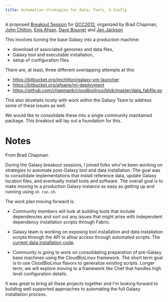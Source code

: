 ```yaml
---
title: Automation strategies for Data, Tools, & Config
---
```

<slot name="events/gcc2012/page-header" />

<slot name="events/gcc2012/linkbox" />



A proposed [Breakout Session](/src/events/gcc2012/program/breakouts/automation-strategies//index.md) for [GCC2012](/src/events/gcc2012/index.md), organized by Brad Chapman, [John Chilton](/src/people/john-chilton/index.md), [Enis Afgan](/src/people/enis-afgan/index.md), [Dave Bouvier](/src/people/dave-bouvier/index.md) and [Jen Jackson](/src/people/jennifer-jackson/index.md)

This involves turning the base Galaxy into a production machine: 
* download of associated genomes and data files, 
* Galaxy tool and executable installation, 
* setup of configuration files.

There are, at least, three different overlapping attempts at this:

* https://bitbucket.org/jmchilton/galaxy-vm-launcher
* https://bitbucket.org/afgane/mi-deployment
* https://github.com/chapmanb/cloudbiolinux/blob/master/data_fabfile.py

This also dovetails nicely with work within the Galaxy Team to address some of these issues as well.

We would like to consolidate these into a single community maintained package. This breakout will lay out a foundation for this.

# Notes

From Brad Chapman.

During the Galaxy breakout sessions, I joined folks who've been working on strategies to automate post-Galaxy tool and data installation. The goal was to consolidate implementations that install reference data, update Galaxy location files, and eventually install tools and software. The overall goal is to make moving to a production Galaxy instance as easy as getting up and running using `sh run.sh`.

The work plan moving forward is:

* Community members will look at building tools that include dependencies and sort out any issues that might arise with independent dependency installation scripts through Fabric.

* Galaxy team is working on exposing tool installation and data installation scripts through the API to allow access through automated scripts. The [current data installation code](https://bitbucket.org/hbc/galaxy-central-hbc/src/3127de4501ee/lib/galaxy/web/controllers/data_admin.py).

* Community is going to work on consolidating preparation of pre-Galaxy base machines using the CloudBioLinux framework. The short term goal is to use CloudBioLinux flavors to generalize existing scripts. Longer term, we will explore moving to a framework like Chef that handles high level configuration details.

It was great to bring all these projects together and I'm looking forward to building well supported approaches to automating the full Galaxy installation process.
